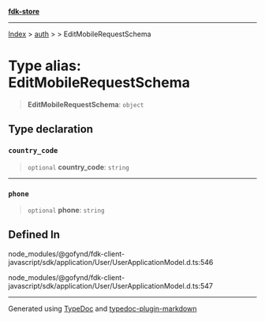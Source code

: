 [**fdk-store**](../../../README.md)
***

[Index](../../../API.md) > [auth](../../README.md) > [<internal>](../README.md) > EditMobileRequestSchema

# Type alias: EditMobileRequestSchema

> **EditMobileRequestSchema**: `object`

## Type declaration

### `country_code`

> `optional` **country\_code**: `string`

***

### `phone`

> `optional` **phone**: `string`

## Defined In

node\_modules/@gofynd/fdk-client-javascript/sdk/application/User/UserApplicationModel.d.ts:546

node\_modules/@gofynd/fdk-client-javascript/sdk/application/User/UserApplicationModel.d.ts:547

***
Generated using [TypeDoc](https://typedoc.org/) and [typedoc-plugin-markdown](https://www.npmjs.com/package/typedoc-plugin-markdown)
